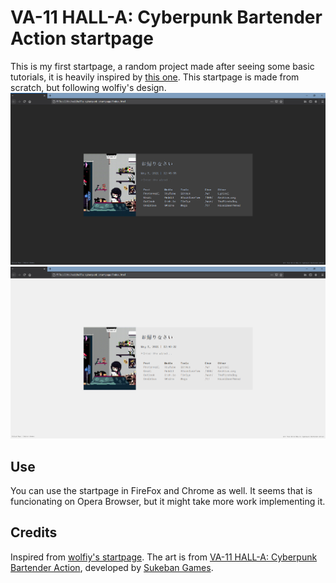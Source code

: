 # VA-11 HALL-A: Cyberpunk Bartender Action startpage
This is my first startpage, a random project made after seeing some basic tutorials, it is heavily inspired by [this one](https://gitlab.com/wolfiy/wlfys-minimal-startpage). This startpage is made from scratch, but following wolfiy's design.
![Dark theme](assets/img/darktheme.png)![Light theme](assets/img/lighttheme.png)

## Use
You can use the startpage in FireFox and Chrome as well. It seems that is funcionating on Opera Browser, but it might take more work implementing it.

## Credits
Inspired from [wolfiy's startpage](https://gitlab.com/wolfiy/wlfys-minimal-startpage).
The art is from [VA-11 HALL-A: Cyberpunk Bartender Action](https://store.steampowered.com/app/447530/VA11_HallA_Cyberpunk_Bartender_Action/), developed by [Sukeban Games](http://sukeban.moe).
